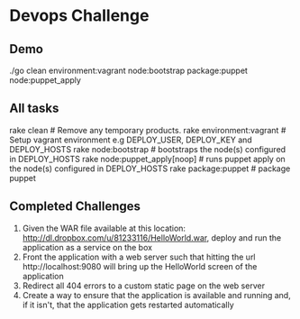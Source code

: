 # Devops Challenge #

## Demo ##

  ./go clean environment:vagrant node:bootstrap package:puppet node:puppet_apply

## All tasks ##
  rake clean                    # Remove any temporary products.
  rake environment:vagrant      # Setup vagrant environment e.g DEPLOY_USER, DEPLOY_KEY and DEPLOY_HOSTS
  rake node:bootstrap           # bootstraps the node(s) configured in DEPLOY_HOSTS
  rake node:puppet_apply[noop]  # runs puppet apply on the node(s) configured in DEPLOY_HOSTS
  rake package:puppet           # package puppet

## Completed Challenges ##

1. Given the WAR file available at this location: http://dl.dropbox.com/u/81233116/HelloWorld.war, deploy and run the application as a service on the box
2. Front the application with a web server such that hitting the url http://localhost:9080 will bring up the HelloWorld screen of the application
3. Redirect all 404 errors to a custom static page on the web server
4. Create a way to ensure that the application is available and running and, if it isn't, that the application gets restarted automatically

